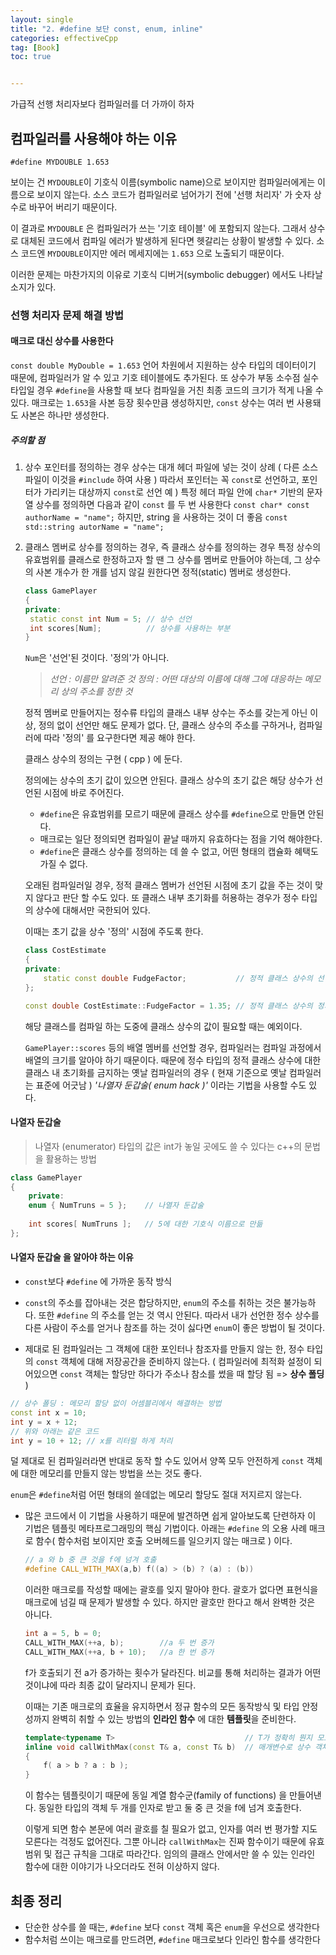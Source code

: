 ```yaml
---
layout: single
title: "2. #define 보단 const, enum, inline"
categories: effectiveCpp
tag: [Book]
toc: true


---
```




가급적 선행 처리자보다 컴파일러를 더 가까이 하자



## 컴파일러를 사용해야 하는 이유

`#define MYDOUBLE 1.653`

보이는 건 `MYDOUBLE`이 기호식 이름(symbolic name)으로 보이지만 컴파일러에게는 이름으로 보이지 않는다. 소스 코드가 컴파일러로 넘어가기 전에 '선행 처리자' 가 숫자 상수로 바꾸어 버리기 때문이다.

이 결과로 `MYDOUBLE` 은 컴파일러가 쓰는 '기호 테이블' 에 포함되지 않는다. 그래서 상수로 대체된 코드에서 컴파일 에러가 발생하게 된다면 헷갈리는 상황이 발생할 수 있다. 소스 코드엔 `MYDOUBLE`이지만 에러 메세지에는 `1.653` 으로 노출되기 때문이다.

이러한 문제는 마찬가지의 이유로 기호식 디버거(symbolic debugger) 에서도 나타날 소지가 있다. 



### 선행 처리자 문제 해결 방법

#### 매크로 대신 상수를 사용한다

`const double MyDouble = 1.653` 
언어 차원에서 지원하는 상수 타입의 데이터이기 때문에, 컴파일러가 알 수 있고 기호 테이블에도 추가된다.
또 상수가 부동 소수점 실수 타입일 경우 `#define`을 사용할 때 보다 컴파일을 거친 최종 코드의 크기가 적게 나올 수 있다.
매크로는 `1.653`을 사본 등장 횟수만큼 생성하지만, `const` 상수는 여러 번 사용돼도 사본은 하나만 생성한다.  

##### 주의할 점

1. 상수 포인터를 정의하는 경우
   상수는 대개 헤더 파일에 넣는 것이 상례 ( 다른 소스 파일이 이것을 `#include` 하여 사용 )
   따라서 포인터는 꼭 `const`로 선언하고, 포인터가 가리키는 대상까지 `const`로 선언
   예 ) 특정 헤더 파일 안에 `char*` 기반의 문자열 상수를 정의하면 다음과 같이 `const` 를 두 번 사용한다 
   `const char* const authorName = "name";`
   하지만, string 을 사용하는 것이 더 좋음
   `const std::string autorName = "name";`

2. 클래스 멤버로 상수를 정의하는 경우, 즉 클래스 상수를 정의하는 경우
   특정 상수의 유효범위를 클래스로 한정하고자 할 땐 그 상수를 멤버로 만들어야 하는데, 그 상수의 사본 개수가 한 개를 넘지 않길 원한다면 정적(static) 멤버로 생성한다.

   ```c++
   class GamePlayer
   {
   private:
   	static const int Num = 5; // 상수 선언
   	int scores[Num];          // 상수를 사용하는 부분
   }
   ```

   `Num`은 '선언'된 것이다. '정의'가 아니다.

   > *선언 : 이름만 알려준 것*
   > *정의 : 어떤 대상의 이름에 대해 그에 대응하는 메모리 상의 주소를 정한 것*

   정적 멤버로 만들어지는 정수류 타입의 클래스 내부 상수는 주소를 갖는게 아닌 이상, 정의 없이 선언만 해도 문제가 없다. 단, 클래스 상수의 주소를 구하거나, 컴파일러에 따라 '정의' 를 요구한다면 제공 해야 한다.

   클래스 상수의 정의는 구현 ( cpp ) 에 둔다. 

   정의에는 상수의 초기 값이 있으면 안된다. 클래스 상수의 초기 값은 해당 상수가 선언된 시점에 바로 주어진다.   
   

   - `#define`은 유효범위를 모르기 때문에 클래스 상수를 `#define`으로 만들면 안된다.
   - 매크로는 일단 정의되면 컴파일이 끝날 때까지 유효하다는 점을 기억 해야한다.
   - `#define`은 클래스 상수를 정의하는 데 쓸 수 없고, 어떤 형태의 캡슐화 혜택도 가질 수 없다. 

   오래된 컴파일러일 경우, 정적 클래스 멤버가 선언된 시점에 초기 값을 주는 것이 맞지 않다고 판단 할 수도 있다. 또 클래스 내부 초기화를 허용하는 경우가 정수 타입의 상수에 대해서만 국한되어 있다. 

   이때는 초기 값을 상수 '정의' 시점에 주도록 한다.

   ```c++
   class CostEstimate 
   {
   private:
       static const double FudgeFactor;           // 정적 클래스 상수의 선언 => 헤더 파일에 둠
   };
   
   const double CostEstimate::FudgeFactor = 1.35; // 정적 클래스 상수의 정의 => 구현 파일에 둠
   ```

   해당 클래스를 컴파일 하는 도중에 클래스 상수의 값이 필요할 때는 예외이다.

   `GamePlayer::scores` 등의 배열 멤버를 선언할 경우, 컴파일러는 컴파일 과정에서 배열의 크기를 알아야 하기 때문이다. 때문에 정수 타입의 정적 클래스 상수에 대한 클래스 내 초기화를 금지하는 옛날 컴파일러의 경우 ( 현재 기준으로 옛날 컴파일러는 표준에 어긋남 ) *'나열자 둔갑술( enum hack )'* 이라는 기법을 사용할 수도 있다.  
   

#### 나열자 둔갑술  

> 나열자 (enumerator) 타입의 값은 int가 놓일 곳에도 쓸 수 있다는 c++의 문법을 활용하는 방법

```c++
class GamePlayer
{
    private:
    enum { NumTruns = 5 };    // 나열자 둔갑술
   
    int scores[ NumTruns ];   // 5에 대한 기호식 이름으로 만듦
};
```

#### 나열자 둔갑술 을 알아야 하는 이유

- `const`보다 `#define` 에 가까운 동작 방식
  
- `const`의 주소를 잡아내는 것은 합당하지만, `enum`의 주소를 취하는 것은 불가능하다. 또한 `#define` 의 주소를 얻는 것 역시 안된다. 따라서 내가 선언한 정수 상수를 다른 사람이 주소를 얻거나 참조를 하는 것이 싫다면 `enum`이 좋은 방법이 될 것이다. 
  
- 제대로 된 컴파일러는 그 객체에 대한 포인터나 참조자를 만들지 않는 한, 정수 타입의 `const` 객체에 대해 저장공간을 준비하지 않는다. ( 컴파일러에 최적화 설정이 되어있으면 `const` 객체는 할당만 하다가 주소나 참소를 썼을 때 할당 됨 => **상수 폴딩** ) 
  
```c++
// 상수 폴딩 : 메모리 할당 없이 어셈블리에서 해결하는 방법
const int x = 10;
int y = x + 12;
// 위와 아래는 같은 코드
int y = 10 + 12; // x를 리터럴 하게 처리
```

덜 제대로 된 컴파일러라면 반대로 동작 할 수도 있어서 양쪽 모두 안전하게 `const` 객체에 대한 메모리를 만들지 않는 방법을 쓰는 것도 좋다. 
     
`enum`은 `#define`처럼 어떤 형태의 쓸데없는 메모리 할당도 절대 저지르지 않는다. 

- 많은 코드에서 이 기법을 사용하기 때문에 발견하면 쉽게 알아보도록 단련하자
     이 기법은 템플릿 메타프로그래밍의 핵심 기법이다.
     아래는 `#define` 의 오용 사례 매크로 함수( 함수처럼 보이지만 호출 오버헤드를 일으키지 않는 매크로 ) 이다. 
   
     ```c++
     // a 와 b 중 큰 것을 f에 넘겨 호출
     #define CALL_WITH_MAX(a,b) f((a) > (b) ? (a) : (b))
     ```
   
     이러한 매크로를 작성할 때에는 괄호를 잊지 말아야 한다. 괄호가 없다면 표현식을 매크로에 넘길 때 문제가 발생할 수 있다. 하지만 괄호만 한다고 해서 완벽한 것은 아니다.
   
     ```c++
     int a = 5, b = 0;
     CALL_WITH_MAX(++a, b);        //a 두 번 증가
     CALL_WITH_MAX(++a, b + 10);   //a 한 번 증가
     ```
   
     f가 호출되기 전 a가 증가하는 횟수가 달라진다. 비교를 통해 처리하는 결과가 어떤 것이냐에 따라 최종 값이 달라지니 문제가 된다. 
   
     이때는 기존 매크로의 효율을 유지하면서 정규 함수의 모든 동작방식 및 타입 안정성까지 완벽히 취할 수 있는 방법의 **인라인 함수** 에 대한 **템플릿**을 준비한다.
   
     ```c++
     template<typename T>                             // T가 정확히 뭔지 모르기 때문에
     inline void callWithMax(const T& a, const T& b)  // 매개변수로 상수 객체에 대한 참조자 사용
     {
         f( a > b ? a : b );
     }
     ```
   
     이 함수는 템플릿이기 때문에 동일 계열 함수군(family of functions) 을 만들어낸다. 동일한 타입의 객체 두 개를 인자로 받고 둘 중 큰 것을 f에 넘겨 호출한다.
   
     이렇게 되면 함수 본문에 여러 괄호를 칠 필요가 없고, 인자를 여러 번 평가할 지도 모른다는 걱정도 없어진다.
     그뿐 아니라 `callWithMax`는 진짜 함수이기 때문에 유효범위 및 접근 규칙을 그대로 따라간다. 임의의 클래스 안에서만 쓸 수 있는 인라인 함수에 대한 이야기가 나오더라도 전혀 이상하지 않다.
   
     

## 최종 정리

 - 단순한 상수를 쓸 때는, `#define` 보다 `const` 객체 혹은 `enum`을 우선으로 생각한다
 - 함수처럼 쓰이는 매크로를 만드려면, `#define` 매크로보다 인라인 함수를 생각한다

